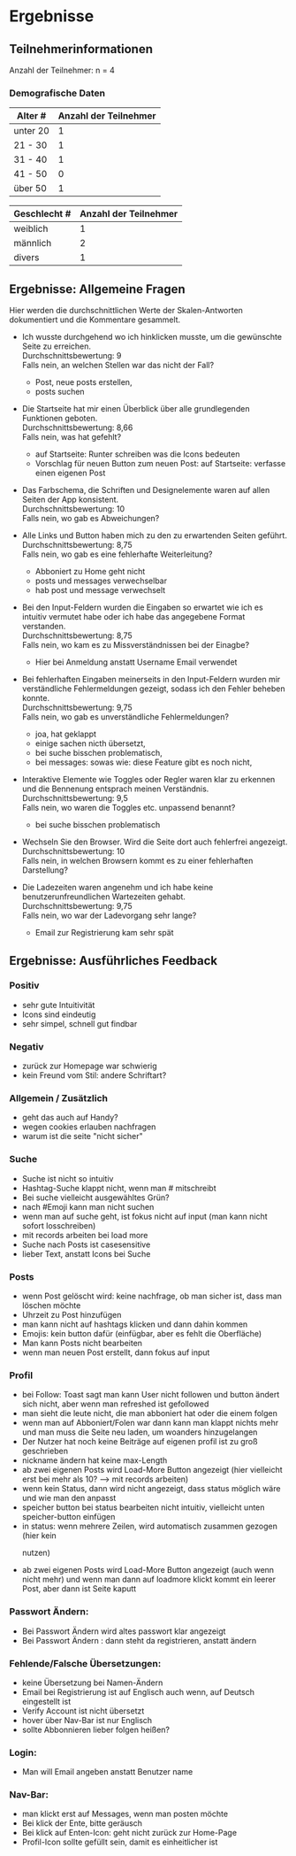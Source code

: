 # Ergebnisse

## Teilnehmerinformationen
Anzahl der Teilnehmer: n = 4

### Demografische Daten
| Alter # | Anzahl der Teilnehmer  |
|---------|---------|
|   unter 20     |   1     |
|   21 - 30     |   1     |
|   31 - 40     |   1     |
|   41 - 50     |   0     |
|   über 50     |   1    |

| Geschlecht # | Anzahl der Teilnehmer  |
|---------|---------|
|   weiblich     |   1     |
|   männlich     |   2     |
|   divers     |   1     |

## Ergebnisse: Allgemeine Fragen

Hier werden die durchschnittlichen Werte der Skalen-Antworten dokumentiert und die Kommentare gesammelt.

- Ich wusste durchgehend wo ich hinklicken musste, um die gewünschte Seite zu erreichen. <br>
Durchschnittsbewertung: 9 <br>
Falls nein, an welchen Stellen war das nicht der Fall?
    - Post, neue posts erstellen, 
    - posts suchen

- Die Startseite hat mir einen Überblick über alle grundlegenden Funktionen geboten. <br>
Durchschnittsbewertung: 8,66  <br>
Falls nein, was hat gefehlt?
    - auf Startseite: Runter schreiben was die Icons bedeuten
    - Vorschlag für neuen Button zum neuen Post: auf Startseite: verfasse einen eigenen Post

- Das Farbschema, die Schriften und Designelemente waren auf allen Seiten der App konsistent. <br>
Durchschnittsbewertung: 10  <br>
Falls nein, wo gab es Abweichungen?

- Alle Links und Button haben mich zu den zu erwartenden Seiten geführt. <br>
Durchschnittsbewertung: 8,75  <br>
Falls nein, wo gab es eine fehlerhafte Weiterleitung?
    - Abboniert zu Home geht nicht 
    - posts und messages verwechselbar 
    - hab post und message verwechselt

- Bei den Input-Feldern wurden die Eingaben so erwartet wie ich es intuitiv vermutet habe oder ich habe das angegebene Format verstanden. <br>
Durchschnittsbewertung: 8,75  <br>
Falls nein, wo kam es zu Missverständnissen bei der Einagbe?
    - Hier bei Anmeldung anstatt Username Email verwendet

- Bei fehlerhaften Eingaben meinerseits in den Input-Feldern wurden mir verständliche Fehlermeldungen gezeigt, sodass ich den Fehler beheben konnte. <br>
Durchschnittsbewertung: 9,75  <br>
Falls nein, wo gab es unverständliche Fehlermeldungen?
    - joa, hat geklappt 
    - einige sachen nicth übersetzt, 
    - bei suche bisschen problematisch, 
    - bei messages: sowas wie: diese Feature gibt es noch nicht, 

- Interaktive Elemente wie Toggles oder Regler waren klar zu erkennen und die Bennenung entsprach meinen Verständnis. <br>
Durchschnittsbewertung: 9,5 <br>
Falls nein, wo waren die Toggles etc. unpassend benannt?
    - bei suche bisschen problematisch

- Wechseln Sie den Browser. Wird die Seite dort auch fehlerfrei angezeigt. <br>
Durchschnittsbewertung: 10 <br>
Falls nein, in welchen Browsern kommt es zu einer fehlerhaften Darstellung?

- Die Ladezeiten waren angenehm und ich habe keine benutzerunfreundlichen Wartezeiten gehabt. <br> 
Durchschnittsbewertung: 9,75 <br>
Falls nein, wo war der Ladevorgang sehr lange?
    - Email zur Registrierung kam sehr spät

## Ergebnisse: Ausführliches Feedback

### Positiv
- sehr gute Intuitivität
- Icons sind eindeutig
- sehr simpel, schnell gut findbar

### Negativ
- zurück zur Homepage war schwierig
- kein Freund vom Stil: andere Schriftart?

### Allgemein / Zusätzlich
- geht das auch auf Handy?
- wegen cookies erlauben nachfragen
- warum ist die seite "nicht sicher"

### Suche
- Suche ist nicht so intuitiv
- Hashtag-Suche klappt nicht, wenn man # mitschreibt
- Bei suche vielleicht ausgewähltes Grün?
- nach #Emoji kann man nicht suchen
- wenn man auf suche geht, ist fokus nicht auf input (man kann nicht sofort losschreiben)
- mit records arbeiten bei load more
- Suche nach Posts ist casesensitive
- lieber Text, anstatt Icons bei Suche

### Posts
- wenn Post gelöscht wird: keine nachfrage, ob man sicher ist, dass man löschen möchte
- Uhrzeit zu Post hinzufügen
- man kann nicht auf hashtags klicken und dann dahin kommen
- Emojis: kein button dafür (einfügbar, aber es fehlt die Oberfläche)
- Man kann Posts nicht bearbeiten
- wenn man neuen Post erstellt, dann fokus auf input

### Profil
- bei Follow: Toast sagt man kann User nicht followen und button ändert sich nicht, aber wenn man refreshed ist gefollowed
- man sieht die leute nicht, die man abboniert hat oder die einem folgen
- wenn man auf Abboniert/Folen war dann kann man klappt nichts mehr und man muss die Seite neu laden, um woanders hinzugelangen
- Der Nutzer hat noch keine Beiträge auf eigenen profil ist zu groß geschrieben
- nickname ändern hat keine max-Length
- ab zwei eigenen Posts wird Load-More Button angezeigt (hier vielleicht erst bei mehr als 10? --> mit records arbeiten)
- wenn kein Status, dann wird nicht angezeigt, dass status möglich wäre und wie man den anpasst
- speicher button bei status bearbeiten nicht intuitiv, vielleicht unten speicher-button einfügen
- in status: wenn mehrere Zeilen, wird automatisch zusammen gezogen (hier kein <p/> nutzen)
- ab zwei eigenen Posts wird Load-More Button angezeigt (auch wenn nicht mehr) und wenn man dann auf loadmore klickt kommt ein leerer Post, aber dann ist Seite kaputt


### Passwort Ändern:
- Bei Passwort Ändern wird altes passwort klar angezeigt 
- Bei Passwort Ändern : dann steht da registrieren, anstatt ändern 

### Fehlende/Falsche Übersetzungen:
- keine Übersetzung bei Namen-Ändern 
- Email bei Registrierung ist auf Englisch auch wenn, auf Deutsch eingestellt ist 
- Verify Account ist nicht übersetzt 
- hover über Nav-Bar ist nur Englisch 
- sollte Abbonnieren lieber folgen heißen? 

### Login:
- Man will Email angeben anstatt Benutzer name 

### Nav-Bar:
- man klickt erst auf Messages, wenn man posten möchte 
- Bei klick der Ente, bitte geräusch 
- Bei klick auf Enten-Icon: geht nicht zurück zur Home-Page 
- Profil-Icon sollte gefüllt sein, damit es einheitlicher ist 
 




